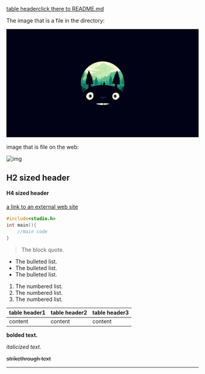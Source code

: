 [table headerclick there to README.md](./README.md)

The image that is a file in the directory:

![longmao](longmao.jpg)

image that is file on the web:

![img](https://pics2.baidu.com/feed/71cf3bc79f3df8dc42e4dc6943604983451028e2.jpeg?token=8f43ec1d1263643d9753873d4d4f38fb&s=FC8A629140235AA400B94956030050F3)



## H2 sized header

#### H4 sized header



[a link to an external web site](https://www.baidu.com/)



```c++
#include<studio.h>
int main(){
    //main code
}
```



> The block quote.



- The bulleted list.
- The bulleted list.
- The bulleted list.



1. The numbered list.
2. The numbered list.
3. The numbered list.



| table header1 | table header2 | table header3 |
| ------------- | ------------- | ------------- |
| content       | content       | content       |



**bolded text.**

*italicized text.*

~~strikethrough text~~



***

